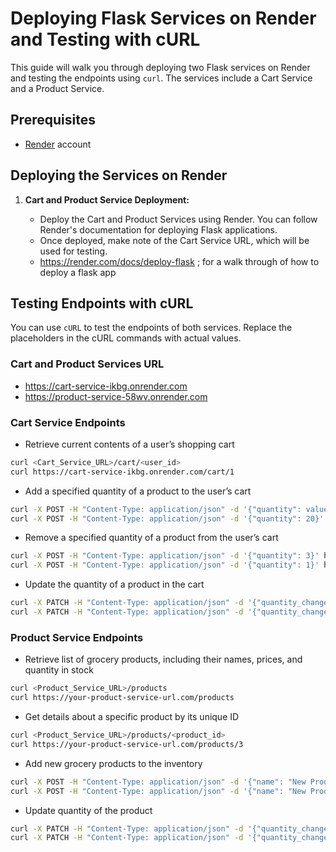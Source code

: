 # Deploying Flask Services on Render and Testing with cURL

This guide will walk you through deploying two Flask services on Render and testing the endpoints using `curl`. The services include a Cart Service and a Product Service.

## Prerequisites

- [Render](https://render.com/) account

## Deploying the Services on Render

1. **Cart and Product Service Deployment:**

   - Deploy the Cart and Product Services using Render. You can follow Render's documentation for deploying Flask applications.
   - Once deployed, make note of the Cart Service URL, which will be used for testing.
   - https://render.com/docs/deploy-flask ; for a walk through of how to deploy a flask app


## Testing Endpoints with cURL

You can use `cURL` to test the endpoints of both services. Replace the placeholders in the cURL commands with actual values.

### Cart and Product Services URL
- https://cart-service-ikbg.onrender.com
- https://product-service-58wv.onrender.com

### Cart Service Endpoints

- Retrieve current contents of a user’s shopping cart
```bash
curl <Cart_Service_URL>/cart/<user_id>
curl https://cart-service-ikbg.onrender.com/cart/1 
```

- Add a specified quantity of a product to the user’s cart
```bash
curl -X POST -H "Content-Type: application/json" -d '{"quantity": value}' <Cart_Service_URL>/cart/<user_id>/add/<product_id>
curl -X POST -H "Content-Type: application/json" -d '{"quantity": 20}' https://cart-service-ikbg.onrender.com/cart/1/add/1
```

- Remove a specified quantity of a product from the user’s cart
```bash
curl -X POST -H "Content-Type: application/json" -d '{"quantity": 3}' https://your-cart-service-url.com/cart/1/add/5
curl -X POST -H "Content-Type: application/json" -d '{"quantity": 1}' https://cart-service-ikbg.onrender.com/cart/1/remove/1
```

- Update the quantity of a product in the cart
```bash
curl -X PATCH -H "Content-Type: application/json" -d '{"quantity_change": 5}' <Cart_Service_URL>/cart/update_product_quantity/<product_id>
curl -X PATCH -H "Content-Type: application/json" -d '{"quantity_change": 5}' https://cart-service-ikbg.onrender.com/cart/update_product_quantity/1
```

### Product Service Endpoints

- Retrieve list of grocery products, including their names, prices, and quantity in stock
```bash
curl <Product_Service_URL>/products
curl https://your-product-service-url.com/products
```

- Get details about a specific product by its unique ID
```bash
curl <Product_Service_URL>/products/<product_id>
curl https://your-product-service-url.com/products/3
```
- Add new grocery products to the inventory
```bash
curl -X POST -H "Content-Type: application/json" -d '{"name": "New Product", "price": 5.0, "quantity": 10}' <Product_Service_URL>/products
curl -X POST -H "Content-Type: application/json" -d '{"name": "New Product", "price": 5.0, "quantity": 10}' https://your-product-service-url.com/products
```

- Update quantity of the product
```bash
curl -X PATCH -H "Content-Type: application/json" -d '{"quantity_change": 5}' <Product_Service_URL>/products/update_quantity/<product_id>
curl -X PATCH -H "Content-Type: application/json" -d '{"quantity_change": 5}' https://your-product-service-url.com/products/update_quantity/3
```
